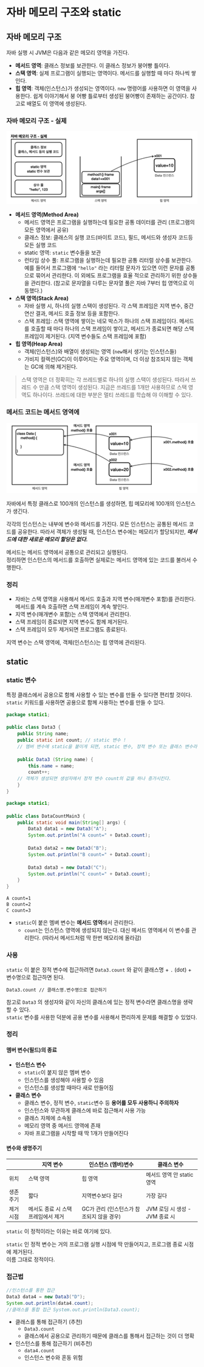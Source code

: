 # 자바 메모리 구조와 static

## 자바 메모리 구조

자바 실행 시 JVM은 다음과 같은 메모리 영역을 가진다.

- **메서드 영역**: 클래스 정보를 보관한다. 이 클래스 정보가 붕어빵 틀이다.
- **스택 영역**: 실제 프로그램이 실행되는 영역이다. 메서드를 실행할 때 마다 하나씩 쌓인다.
- **힙 영역**: 객체(인스턴스)가 생성되는 영역이다. `new` 명령어를 사용하면 이 영역을 사용한다. 쉽게 이야기해서 붕 어빵 틀로부터 생성된 붕어빵이 존재하는 공간이다. 참고로 배열도 이 영역에 생성된다.

### 자바 메모리 구조 - 실제

![자바 메모리 구조 그림](img.png)

- **메서드 영역(Method Area)**
  - 메서드 영역은 프로그램을 실행하는데 필요한 공통 데이터를 관리 (프로그램의 모든 영역에서 공유)
  - 클래스 정보: 클래스의 실행 코드(바이트 코드), 필드, 메서드와 생성자 코드등 모든 실행 코드
  - static 영역: `static` 변수들을 보관
  - 런타임 상수 풀: 프로그램을 실행하는데 필요한 공통 리터럴 상수를 보관한다. 예를 들어서 프로그램에
  `"hello"` 라는 리터럴 문자가 있으면 이런 문자를 공통으로 묶어서 관리한다. 이 외에도 프로그램을 효율 적으로 관리하기 위한 상수들을 관리한다. (참고로 문자열을 다루는 문자열 풀은 자바 7부터 힙 영역으로 이 동했다.)
- **스택 영역(Stack Area)**
  - 자바 실행 시, 하나의 실행 스택이 생성된다. 각 스택 프레임은 지역 변수, 중간 연산 결과, 메서드 호출 정보 등을 포함한다. 
  - 스택 프레임: 스택 영역에 쌓이는 네모 박스가 하나의 스택 프레임이다. 메서드를 호출할 때 마다 하나의 스택 프레임이 쌓이고, 메서드가 종료되면 해당 스택 프레임이 제거된다. (지역 변수들도 스택 프레임에 포함)
- **힙 영역(Heap Area)**
  - 객체(인스턴스)와 배열이 생성되는 영역 (`new`해서 생기는 인스턴스들)
  - 가비지 컬렉션(GC)이 이루어지는 주요 영역이며, 더 이상 참조되지 않는 객체는 GC에 의해 제거된다.

> 스택 영역은 더 정확히는 각 쓰레드별로 하나의 실행 스택이 생성된다. 따라서 쓰레드 수 만큼 스택 영역이 생성된다. 지금은 쓰레드를 1개만 사용하므로 스택 영역도 하나이다. 쓰레드에 대한 부분은 멀티 쓰레드를 학습해 야 이해할 수 있다.

### 메서드 코드는 메서드 영역에

![메서드 코드는 메서드 영역에!](img_1.png)

자바에서 특정 클래스로 100개의 인스턴스를 생성하면, 힙 메모리에 100개의 인스턴스가 생긴다. 

각각의 인스턴스는 내부에 변수와 메서드를 가진다. 
모든 인스턴스는 공통된 메서드 코드를 공유한다. 따라서 객체가 생성될 때, 인스턴스 변수에는 메모리가 할당되지만, _**메서드에 대한 새로운 메모리 할당은 없다.**_ 

메서드는 메서드 영역에서 공통으로 관리되고 실행된다.  
정리하면 인스턴스의 메서드를 호출하면 실제로는 메서드 영역에 있는 코드를 불러서 수행한다.

### 정리
- 자바는 스택 영역을 사용해서 메서드 호출과 지역 변수(매개변수 포함)를 관리한다. 메서드를 계속 호출하면 스택 프레임이 계속 쌓인다.
- 지역 변수(매개변수 포함)는 스택 영역에서 관리한다.
- 스택 프레임이 종료되면 지역 변수도 함께 제거된다.
- 스택 프레임이 모두 제거되면 프로그램도 종료된다.

지역 변수는 스택 영역에, 객체(인스턴스)는 힙 영역에 관리된다. 

## static

### static 변수

특정 클래스에서 공용으로 함께 사용할 수 있는 변수를 만들 수 있다면 편리할 것이다.  
`static` 키워드를 사용하면 공용으로 함께 사용하는 변수를 만들 수 있다.

```java
package static1;

public class Data3 {
    public String name;
    public static int count; // static 변수 !
    // 멤버 변수에 static을 붙이게 되면, static 변수, 정적 변수 또는 클래스 변수라 한다.
    
    public Data3 (String name) {
        this.name = name;
        count++;
    // 객체가 생성되면 생성자에서 정적 변수 count의 값을 하나 증가시킨다.
    }
}
```

```java
package static1;

public class DataCountMain3 {
    public static void main(String[] args) {
        Data3 data1 = new Data3("A");
        System.out.println("A count=" + Data3.count);

        Data3 data2 = new Data3("B");
        System.out.println("B count=" + Data3.count);

        Data3 data3 = new Data3("C");
        System.out.println("C count=" + Data3.count);
    }
}
```

```text
A count=1
B count=2
C count=3
```

- `static`이 붙은 멤벼 변수는 **메서드 영역**에서 관리한다.
  - `count`는 인스턴스 영역에 생성되지 않는다. 대신 메서드 영역에서 이 변수를 관리한다. (따라서 메서드처럼 딱 한번 메모리에 올라감)

### 사용

`static` 이 붙은 정적 변수에 접근하려면 `Data3.count` 와 같이 클래스명 + `.` (dot) + 변수명으로 접근하면 된다.

```
Data3.count // 클래스명.변수명으로 접근하기
```
참고로 `Data3` 의 생성자와 같이 자신의 클래스에 있는 정적 변수라면 클래스명을 생략할 수 있다.  
`static` 변수를 사용한 덕분에 공용 변수를 사용해서 편리하게 문제를 해결할 수 있었다.

### 정리

#### 멤버 변수(필드)의 종료

- **인스턴스 변수**
  - `static`이 붙지 않은 멤버 변수
  - 인스턴스를 생성해야 사용할 수 있음
  - 인스턴스를 생성할 때마다 새로 만들어짐
- **클래스 변수**
  - 클래스 변수, 정적 변수, `static`변수 등 **용어를 모두 사용하니 주의하자**
  - 인스턴스와 무관하게 클래스에 바로 접근해서 사용 가능
  - 클래스 자체에 소속됨
  - 메모리 영역 중 메서드 영역에 존재
  - 자바 프로그램을 시작할 때 딱 1개가 만들어진다

#### 변수와 생명주기

|       | **지역 변수**            | **인스턴스 (멤버)변수**           | **클래스 변수**             |
|-------|----------------------|---------------------------|------------------------|
| 위치    | 스택 영역                | 힙 영역                      | 메서드 영역 안 static 영역     |
| 생존 주기 | 짧다                   | 지역변수보다 길다                 | 가장 길다                  |
| 제거 시점 | 메서도 종료 시 스택 프레임에서 제거 | GC가 관리 (인스턴스가 참조되지 않을 경우) | JVM 로딩 시 생성 - JVM 종료 시 |

`static` 이 정적이라는 이유는 바로 여기에 있다. 

`static` 인 정적 변수는 거의 프로그램 실행 시점에 딱 만들어지고, 프로그램 종료 시점에 제거된다.   
이름 그대로 정적이다.

### 접근법

```java
//인스턴스를 통한 접근
Data3 data4 = new Data3("D"); 
System.out.println(data4.count);
//클래스를 통합 접근 System.out.println(Data3.count);
```

- 클래스를 통해 접근하기 (추천)
  - `Data3.count`
  - 클래스에서 공용으로 관리하기 때문에 클래스를 통해서 접근하는 것이 더 명확
- 인스턴스를 통해 접근하기 (비추천)
  - `data4.count`
  - 인스턴스 변수와 혼동 위험

